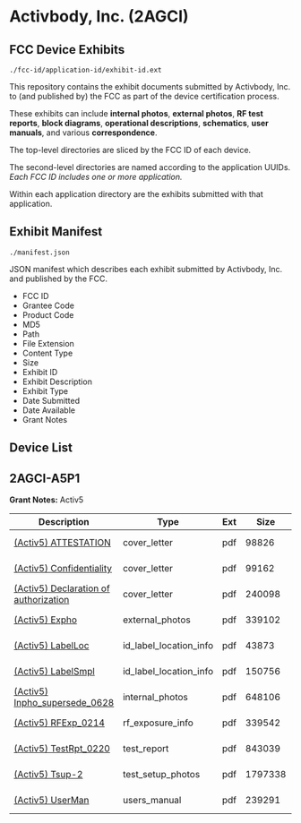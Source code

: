 # Activbody, Inc. (2AGCI)
## FCC Device Exhibits

```
./fcc-id/application-id/exhibit-id.ext
```

This repository contains the exhibit documents submitted by Activbody, Inc. to (and published by) the FCC as part of the device certification process.

These exhibits can include **internal photos**, **external photos**, **RF test reports**, **block diagrams**, **operational descriptions**, **schematics**, **user manuals**, and various **correspondence**.

The top-level directories are sliced by the FCC ID of each device.

The second-level directories are named according to the application UUIDs. *Each FCC ID includes one or more application.*

Within each application directory are the exhibits submitted with that application. 

## Exhibit Manifest

```
./manifest.json
```

JSON manifest which describes each exhibit submitted by Activbody, Inc. and published by the FCC.

- FCC ID
- Grantee Code
- Product Code
- MD5
- Path
- File Extension
- Content Type
- Size
- Exhibit ID
- Exhibit Description
- Exhibit Type
- Date Submitted
- Date Available
- Grant Notes

## Device List
## 2AGCI-A5P1
**Grant Notes:** Activ5

| Description | Type | Ext | Size | Submitted | Available |
| ----------- | ---- | --- | ---- | --------- | --------- |
| [(Activ5) ATTESTATION](2AGCI-A5P1/4ea430fc0de83c514fef0a9d861cbb37/3289600.pdf) | cover_letter | pdf | 98826 | 2017-02-20 | 2017-02-21 |
| [(Activ5) Confidentiality](2AGCI-A5P1/4ea430fc0de83c514fef0a9d861cbb37/3289601.pdf) | cover_letter | pdf | 99162 | 2017-02-20 | 2017-02-21 |
| [(Activ5) Declaration of authorization](2AGCI-A5P1/4ea430fc0de83c514fef0a9d861cbb37/3289602.pdf) | cover_letter | pdf | 240098 | 2017-02-20 | 2017-02-21 |
| [(Activ5) Expho](2AGCI-A5P1/4ea430fc0de83c514fef0a9d861cbb37/3289603.pdf) | external_photos | pdf | 339102 | 2017-02-20 | 2017-02-21 |
| [(Activ5) LabelLoc](2AGCI-A5P1/4ea430fc0de83c514fef0a9d861cbb37/3289605.pdf) | id_label_location_info | pdf | 43873 | 2017-02-20 | 2017-02-21 |
| [(Activ5) LabelSmpl](2AGCI-A5P1/4ea430fc0de83c514fef0a9d861cbb37/3289606.pdf) | id_label_location_info | pdf | 150756 | 2017-02-20 | 2017-02-21 |
| [(Activ5) Inpho_supersede_0628](2AGCI-A5P1/4ea430fc0de83c514fef0a9d861cbb37/3452029.pdf) | internal_photos | pdf | 648106 | 2017-07-06 | 2017-02-21 |
| [(Activ5) RFExp_0214](2AGCI-A5P1/4ea430fc0de83c514fef0a9d861cbb37/3289607.pdf) | rf_exposure_info | pdf | 339542 | 2017-02-20 | 2017-02-21 |
| [(Activ5) TestRpt_0220](2AGCI-A5P1/4ea430fc0de83c514fef0a9d861cbb37/3289608.pdf) | test_report | pdf | 843039 | 2017-02-20 | 2017-02-21 |
| [(Activ5) Tsup-2](2AGCI-A5P1/4ea430fc0de83c514fef0a9d861cbb37/3289609.pdf) | test_setup_photos | pdf | 1797338 | 2017-02-20 | 2017-02-21 |
| [(Activ5) UserMan](2AGCI-A5P1/4ea430fc0de83c514fef0a9d861cbb37/3289610.pdf) | users_manual | pdf | 239291 | 2017-02-20 | 2017-02-21 |
